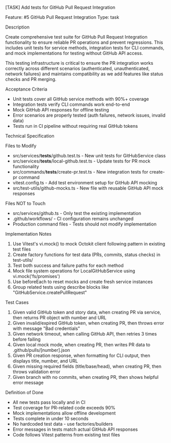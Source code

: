  [TASK] Add tests for GitHub Pull Request Integration

  Feature: #5 GitHub Pull Request Integration
  Type: task

  Description

  Create comprehensive test suite for GitHub Pull Request Integration functionality to ensure reliable PR operations and prevent regressions. This includes unit tests for service methods, integration
  tests for CLI commands, and mock implementations for testing without GitHub API access.

  This testing infrastructure is critical to ensure the PR integration works correctly across different scenarios (authenticated, unauthenticated, network failures) and maintains compatibility as we add
  features like status checks and PR merging.

  Acceptance Criteria

  - Unit tests cover all GitHub service methods with 90%+ coverage
  - Integration tests verify CLI commands work end-to-end
  - Mock GitHub API responses for offline testing
  - Error scenarios are properly tested (auth failures, network issues, invalid data)
  - Tests run in CI pipeline without requiring real GitHub tokens

  Technical Specification

  Files to Modify

  - src/services/__tests__/github.test.ts - New unit tests for GitHubService class
  - src/services/__tests__/local-github.test.ts - Update tests for PR mock functionality
  - src/commands/__tests__/create-pr.test.ts - New integration tests for create-pr command
  - vitest.config.ts - Add test environment setup for GitHub API mocking
  - src/test-utils/github-mocks.ts - New file with reusable GitHub API mock responses

  Files NOT to Touch

  - src/services/github.ts - Only test the existing implementation
  - .github/workflows/ - CI configuration remains unchanged
  - Production command files - Tests should not modify implementation

  Implementation Notes

  1. Use Vitest's vi.mock() to mock Octokit client following pattern in existing test files
  2. Create factory functions for test data (PRs, commits, status checks) in test-utils/
  3. Test both success and failure paths for each method
  4. Mock file system operations for LocalGitHubService using vi.mock('fs/promises')
  5. Use beforeEach to reset mocks and create fresh service instances
  6. Group related tests using describe blocks like "GitHubService.createPullRequest"

  Test Cases

  1. Given valid GitHub token and story data, when creating PR via service, then returns PR object with number and URL
  2. Given invalid/expired GitHub token, when creating PR, then throws error with message "Bad credentials"
  3. Given network timeout, when calling GitHub API, then retries 3 times before failing
  4. Given local mock mode, when creating PR, then writes PR data to .github/pulls/[number].json
  5. Given PR creation response, when formatting for CLI output, then displays title, number, and URL
  6. Given missing required fields (title/base/head), when creating PR, then throws validation error
  7. Given branch with no commits, when creating PR, then shows helpful error message

  Definition of Done

  - All new tests pass locally and in CI
  - Test coverage for PR-related code exceeds 90%
  - Mock implementations allow offline development
  - Tests complete in under 10 seconds
  - No hardcoded test data - use factories/builders
  - Error messages in tests match actual GitHub API responses
  - Code follows Vitest patterns from existing test files